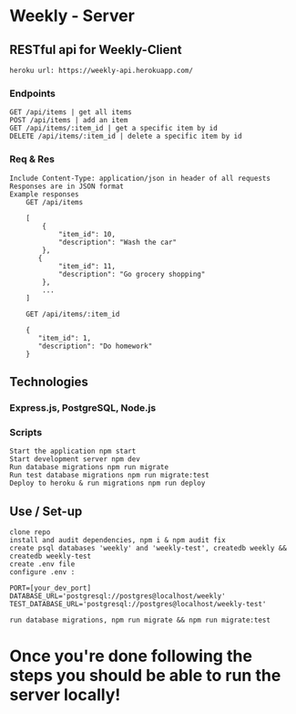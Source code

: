 # Weekly - Server

## RESTful api for Weekly-Client

    heroku url: https://weekly-api.herokuapp.com/

### Endpoints

    GET /api/items | get all items
    POST /api/items | add an item
    GET /api/items/:item_id | get a specific item by id
    DELETE /api/items/:item_id | delete a specific item by id

### Req & Res

    Include Content-Type: application/json in header of all requests
    Responses are in JSON format
    Example responses
        GET /api/items

        [
            {
                "item_id": 10,
                "description": "Wash the car"
            },
           {
                "item_id": 11,
                "description": "Go grocery shopping"
            },
            ...
        ]

        GET /api/items/:item_id

        {
           "item_id": 1,
           "description": "Do homework"
        }

## Technologies

### Express.js, PostgreSQL, Node.js
### Scripts

    Start the application npm start
    Start development server npm dev
    Run database migrations npm run migrate
    Run test database migrations npm run migrate:test
    Deploy to heroku & run migrations npm run deploy

## Use / Set-up

    clone repo
    install and audit dependencies, npm i & npm audit fix
    create psql databases 'weekly' and 'weekly-test', createdb weekly && createdb weekly-test
    create .env file
    configure .env :

    PORT=[your_dev_port]
    DATABASE_URL='postgresql://postgres@localhost/weekly'
    TEST_DATABASE_URL='postgresql://postgres@localhost/weekly-test'

    run database migrations, npm run migrate && npm run migrate:test

# Once you're done following the steps you should be able to run the server locally!

